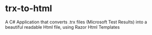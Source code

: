 # trx-to-html
A C# Application that converts .trx files (Microsoft Test Results) into a beautiful readable Html file, using Razor Html Templates
